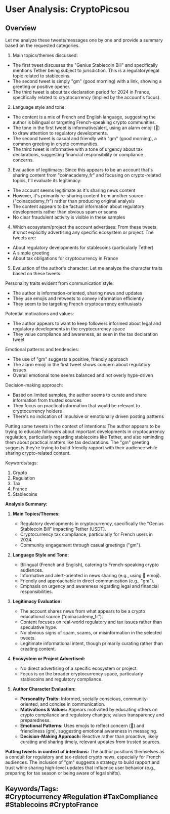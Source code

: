 # User Analysis: CryptoPicsou

## Overview

<think>
Let me analyze these tweets/messages one by one and provide a summary based on the requested categories.

1. Main topics/themes discussed:
- The first tweet discusses the "Genius Stablecoin Bill" and specifically mentions Tether being subject to jurisdiction. This is a regulatory/legal topic related to stablecoins.
- The second tweet is simply "gm" (good morning) with a link, showing a greeting or positive opener.
- The third tweet is about tax declaration period for 2024 in France, specifically related to cryptocurrency (implied by the account's focus).

2. Language style and tone:
- The content is a mix of French and English language, suggesting the author is bilingual or targeting French-speaking crypto communities.
- The tone in the first tweet is informative/alert, using an alarm emoji (🚨) to draw attention to regulatory developments.
- The second tweet is casual and friendly with "gm" (good morning), a common greeting in crypto communities.
- The third tweet is informative with a tone of urgency about tax declarations, suggesting financial responsibility or compliance concerns.

3. Evaluation of legitimacy:
Since this appears to be an account that's sharing content from "coinacademy_fr" and focusing on crypto-related topics, I'll evaluate its legitimacy:
- The account seems legitimate as it's sharing news content
- However, it's primarily re-sharing content from another source ("coinacademy_fr") rather than producing original analysis
- The content appears to be factual information about regulatory developments rather than obvious spam or scams
- No clear fraudulent activity is visible in these samples

4. Which ecosystem/project the account advertises:
From these tweets, it's not explicitly advertising any specific ecosystem or project. The tweets are:
- About regulatory developments for stablecoins (particularly Tether)
- A simple greeting
- About tax obligations for cryptocurrency in France

5. Evaluation of the author's character:
Let me analyze the character traits based on these tweets:

Personality traits evident from communication style:
- The author is information-oriented, sharing news and updates
- They use emojis and retweets to convey information efficiently
- They seem to be targeting French cryptocurrency enthusiasts

Potential motivations and values:
- The author appears to want to keep followers informed about legal and regulatory developments in the cryptocurrency space
- They value compliance and awareness, as seen in the tax declaration tweet

Emotional patterns and tendencies:
- The use of "gm" suggests a positive, friendly approach
- The alarm emoji in the first tweet shows concern about regulatory issues
- Overall emotional tone seems balanced and not overly hype-driven

Decision-making approach:
- Based on limited samples, the author seems to curate and share information from trusted sources
- They focus on practical information that would be relevant to cryptocurrency holders
- There's no indication of impulsive or emotionally driven posting patterns

Putting some tweets in the context of intentions:
The author appears to be trying to educate followers about important developments in cryptocurrency regulation, particularly regarding stablecoins like Tether, and also reminding them about practical matters like tax declarations. The "gm" greeting suggests they're trying to build friendly rapport with their audience while sharing crypto-related content.

Keywords/tags:
1. Crypto
2. Regulation
3. Tax
4. France
5. Stablecoins
</think>

**Analysis Summary:**

1. **Main Topics/Themes:**
   - Regulatory developments in cryptocurrency, specifically the "Genius Stablecoin Bill" impacting Tether (USDT).
   - Cryptocurrency tax compliance, particularly for French users in 2024.
   - Community engagement through casual greetings ("gm").

2. **Language Style and Tone:**
   - Bilingual (French and English), catering to French-speaking crypto audiences.
   - Informative and alert-oriented in news sharing (e.g., using 🚨 emoji).
   - Friendly and approachable in direct communication (e.g., "gm").
   - Emphasis on urgency and awareness regarding legal and financial responsibilities.

3. **Legitimacy Evaluation:**
   - The account shares news from what appears to be a crypto educational source ("coinacademy_fr").
   - Content focuses on real-world regulatory and tax issues rather than speculative hype.
   - No obvious signs of spam, scams, or misinformation in the selected tweets.
   - Legitimate informational intent, though primarily curating rather than creating content.

4. **Ecosystem or Project Advertised:**
   - No direct advertising of a specific ecosystem or project.
   - Focus is on the broader cryptocurrency space, particularly stablecoins and regulatory compliance.

5. **Author Character Evaluation:**
   - **Personality Traits:** Informed, socially conscious, community-oriented, and concise in communication.
   - **Motivations & Values:** Appears motivated by educating others on crypto compliance and regulatory changes; values transparency and preparedness.
   - **Emotional Patterns:** Uses emojis to reflect concern (🚨) and friendliness (gm), suggesting emotional awareness in messaging.
   - **Decision-Making Approach:** Reactive rather than proactive, likely curating and sharing timely, relevant updates from trusted sources.

**Putting tweets in context of intentions:**
The author positions themselves as a conduit for regulatory and tax-related crypto news, especially for French audiences. The inclusion of "gm" suggests a strategy to build rapport and trust while sharing high-level updates that influence user behavior (e.g., preparing for tax season or being aware of legal shifts).

**Keywords/Tags:**  
#Cryptocurrency #Regulation #TaxCompliance #Stablecoins #CryptoFrance
---
